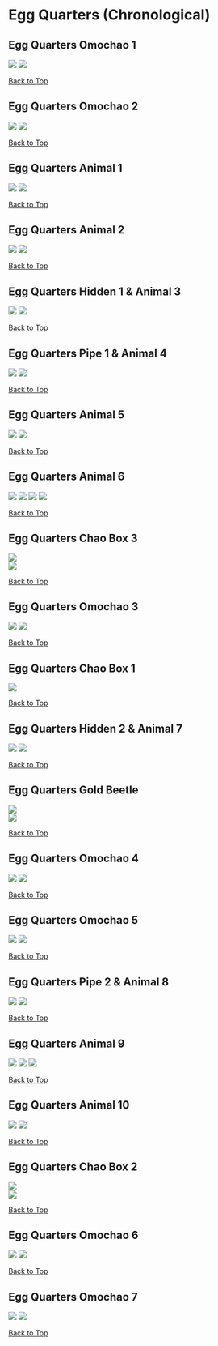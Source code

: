 # Egg Quarters (Chronological)

## Egg Quarters Omochao 1
![](../EggQuarters/Omochao-1st-Far.webp)
![](../EggQuarters/Omochao-1st-Close.webp)

[Back to Top](#)

## Egg Quarters Omochao 2
![](../EggQuarters/Omochao-2nd-Far.webp)
![](../EggQuarters/Omochao-2nd-Close.webp)

[Back to Top](#)

## Egg Quarters Animal 1
![](../EggQuarters/Animal-1st-Far.webp)
![](../EggQuarters/Animal-1st-Close.webp)

[Back to Top](#)

## Egg Quarters Animal 2
![](../EggQuarters/Animal-2nd-Far.webp)
![](../EggQuarters/Animal-2nd-Close.webp)

[Back to Top](#)

## Egg Quarters Hidden 1 & Animal 3
![](../EggQuarters/Animal-3rd-Far.webp)
![](../EggQuarters/Animal-3rd-Close.webp)

[Back to Top](#)

## Egg Quarters Pipe 1 & Animal 4
![](../EggQuarters/Animal-4th-Far.webp)
![](../EggQuarters/Animal-4th-Close.webp)

[Back to Top](#)

## Egg Quarters Animal 5
![](../EggQuarters/Animal-5th-Far.webp)
![](../EggQuarters/Animal-5th-Close.webp)

[Back to Top](#)

## Egg Quarters Animal 6
![](../EggQuarters/Animal-6th-Far1.webp)
![](../EggQuarters/Animal-6th-Far2.webp)
![](../EggQuarters/Animal-6th-Far3.webp)
![](../EggQuarters/Animal-6th-Close.webp)

[Back to Top](#)

## Egg Quarters Chao Box 3
![](../EggQuarters/Chaobox-3rd-Far.webp)  
![](../EggQuarters/Chaobox-3rd-Close.webp)

[Back to Top](#)

## Egg Quarters Omochao 3
![](../EggQuarters/Omochao-3rd-Far.webp)
![](../EggQuarters/Omochao-3rd-Close.webp)

[Back to Top](#)

## Egg Quarters Chao Box 1
![](../EggQuarters/Chaobox-1st-Close.webp)  

[Back to Top](#)

## Egg Quarters Hidden 2 & Animal 7
![](../EggQuarters/Animal-7th-Far.webp)
![](../EggQuarters/Animal-7th-Close.webp)

[Back to Top](#)

## Egg Quarters Gold Beetle
![](../EggQuarters/GoldBeetle-Far.webp)  
![](../EggQuarters/GoldBeetle-Close.webp)

[Back to Top](#)

## Egg Quarters Omochao 4
![](../EggQuarters/Omochao-4th-Far.webp)
![](../EggQuarters/Omochao-4th-Close.webp)

[Back to Top](#)

## Egg Quarters Omochao 5
![](../EggQuarters/Omochao-5th-Far.webp)
![](../EggQuarters/Omochao-5th-Close.webp)

[Back to Top](#)

## Egg Quarters Pipe 2 & Animal 8
![](../EggQuarters/Animal-8th-Far.webp)
![](../EggQuarters/Animal-8th-Close.webp)

[Back to Top](#)

## Egg Quarters Animal 9
![](../EggQuarters/Animal-9th-Far1.webp)
![](../EggQuarters/Animal-9th-Far2.webp)
![](../EggQuarters/Animal-9th-Close.webp)

[Back to Top](#)

## Egg Quarters Animal 10
![](../EggQuarters/Animal-10th-Far.webp)
![](../EggQuarters/Animal-10th-Close.webp)

[Back to Top](#)

## Egg Quarters Chao Box 2
![](../EggQuarters/Chaobox-2nd-Far.webp)  
![](../EggQuarters/Chaobox-2nd-Close.webp)  

[Back to Top](#)

## Egg Quarters Omochao 6
![](../EggQuarters/Omochao-6th-Far.webp)
![](../EggQuarters/Omochao-6th-Close.webp)

[Back to Top](#)

## Egg Quarters Omochao 7
![](../EggQuarters/Omochao-7th-Far.webp)
![](../EggQuarters/Omochao-7th-Close.webp)

[Back to Top](#)

